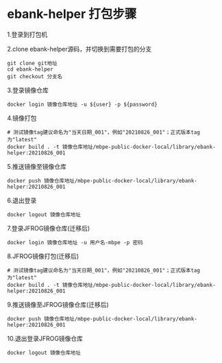 # ebank-helper 打包步骤

1.登录到打包机

2.clone ebank-helper源码，并切换到需要打包的分支

```shell
git clone git地址
cd ebank-helper
git checkout 分支名
```

3.登录镜像仓库

```shell
docker login 镜像仓库地址 -u ${user} -p ${password}
```

4.镜像打包

```shell
# 测试镜像tag建议命名为"当天日期_001"，例如"20210826_001"；正式版本tag为"latest"
docker build . -t 镜像仓库地址/mbpe-public-docker-local/library/ebank-helper:20210826_001 
```

5.推送镜像至镜像仓库

```shell
docker push 镜像仓库地址/mbpe-public-docker-local/library/ebank-helper:20210826_001
```

6.退出登录

```shell
docker logout 镜像仓库地址  
```

7.登录JFROG镜像仓库(迁移后)

```shell
docker login 镜像仓库地址 -u 用户名-mbpe -p 密码
```

8.JFROG镜像打包(迁移后)

```shell
# 测试镜像tag建议命名为"当天日期_001"，例如"20210826_001"；正式版本tag为"latest"
docker build . -t 镜像仓库地址/mbpe-public-docker-local/library/ebank-helper:20210826_001
```

9.推送镜像至JFROG镜像仓库(迁移后)

```shell
docker push 镜像仓库地址/mbpe-public-docker-local/library/ebank-helper:20210826_001
```

10.退出登录JFROG镜像仓库

```shell
docker logout 镜像仓库地址
```
